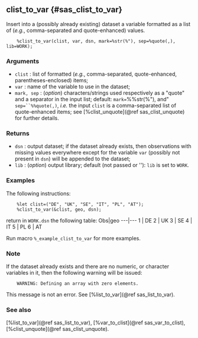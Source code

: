 ## clist_to_var {#sas_clist_to_var}

Insert into a (possibly already existing) dataset a variable formatted as a list 
of (_e.g._, comma-separated and quote-enhanced) values.

~~~sas
	%clist_to_var(clist, var, dsn, mark=%str(%"), sep=%quote(,), lib=WORK);
~~~

### Arguments
* `clist` :  list of formatted (_e.g._, comma-separated, quote-enhanced, parentheses-enclosed) 
	items;
* `var` : name of the variable to use in the dataset;
* `mark, sep` : (_option_) characters/strings used respectively as a "quote" and a separator in 
	the input list; default: `mark=`%%str(%"), and" `sep=``%%quote(,)`, _i.e._ the input `clist` is a 
	comma-separated list of quote-enhanced items; see [%clist_unquote](@ref sas_clist_unquote) for
	further details.

### Returns
* `dsn` : output dataset; if the dataset already exists, then observations with missing
	values everywhere except for the variable `var` (possibly not present in `dsn`) will 
	be appended to the dataset;
* `lib` : (_option_) output library; default (not passed or ''): `lib` is set to `WORK`.
	
### Examples
The following instructions:

~~~sas
	%let clist=("DE", "UK", "SE", "IT", "PL", "AT");
 	%clist_to_var(&clist, geo, dsn);	
~~~	
return in `WORK.dsn` the following table:
	Obs|geo
	---|---
	 1 | DE
	 2 | UK
	 3 | SE
	 4 | IT
	 5 | PL
	 6 | AT

Run macro `%_example_clist_to_var` for more examples.

### Note
If the dataset already exists and there are no numeric, or character variables  in it, 
then the following warning will be issued:

~~~sas
    WARNING: Defining an array with zero elements.
~~~

This message is not an error. See [%list_to_var](@ref sas_list_to_var).

### See also
[%list_to_var](@ref sas_list_to_var), [%var_to_clist](@ref sas_var_to_clist), [%clist_unquote](@ref sas_clist_unquote). 
